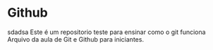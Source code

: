 # Github 
sdadsa
Este é um repositorio teste para ensinar como o git funciona
Arquivo da aula de Git e Github para iniciantes.
